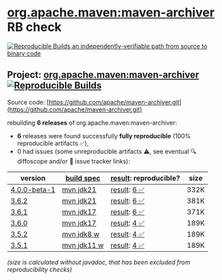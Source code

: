[org.apache.maven:maven-archiver](https://central.sonatype.com/artifact/org.apache.maven/maven-archiver/versions) RB check
=======

[![Reproducible Builds](https://reproducible-builds.org/images/logos/rb.svg) an independently-verifiable path from source to binary code](https://reproducible-builds.org/)

## Project: [org.apache.maven:maven-archiver](https://central.sonatype.com/artifact/org.apache.maven/maven-archiver/versions) [![Reproducible Builds](https://img.shields.io/endpoint?url=https://raw.githubusercontent.com/jvm-repo-rebuild/reproducible-central/master/content/org/apache/maven/shared/archiver/badge.json)](https://github.com/jvm-repo-rebuild/reproducible-central/blob/master/content/org/apache/maven/shared/archiver/README.md)

Source code: [https://github.com/apache/maven-archiver.git](https://github.com/apache/maven-archiver.git)

rebuilding **6 releases** of org.apache.maven:maven-archiver:
- **6** releases were found successfully **fully reproducible** (100% reproducible artifacts :white_check_mark:),
- 0 had issues (some unreproducible artifacts :warning:, see eventual :mag: diffoscope and/or :memo: issue tracker links):

| version | [build spec](/BUILDSPEC.md) | [result](https://reproducible-builds.org/docs/jvm/): reproducible? | size |
| -- | --------- | ------ | -- |
| [4.0.0-beta-1](https://central.sonatype.com/artifact/org.apache.maven/maven-archiver/4.0.0-beta-1/pom) | [mvn jdk21](maven-archiver-4.0.0-beta-1.buildspec) | [result](maven-archiver-4.0.0-beta-1.buildinfo): [6 :white_check_mark: ](maven-archiver-4.0.0-beta-1.buildcompare) | 332K |
| [3.6.2](https://central.sonatype.com/artifact/org.apache.maven/maven-archiver/3.6.2/pom) | [mvn jdk21](maven-archiver-3.6.2.buildspec) | [result](maven-archiver-3.6.2.buildinfo): [6 :white_check_mark: ](maven-archiver-3.6.2.buildcompare) | 381K |
| [3.6.1](https://central.sonatype.com/artifact/org.apache.maven/maven-archiver/3.6.1/pom) | [mvn jdk17](maven-archiver-3.6.1.buildspec) | [result](maven-archiver-3.6.1.buildinfo): [6 :white_check_mark: ](maven-archiver-3.6.1.buildcompare) | 371K |
| [3.6.0](https://central.sonatype.com/artifact/org.apache.maven/maven-archiver/3.6.0/pom) | [mvn jdk17](maven-archiver-3.6.0.buildspec) | [result](maven-archiver-3.6.0.buildinfo): [4 :white_check_mark: ](maven-archiver-3.6.0.buildcompare) | 189K |
| [3.5.2](https://central.sonatype.com/artifact/org.apache.maven/maven-archiver/3.5.2/pom) | [mvn jdk8 w](maven-archiver-3.5.2.buildspec) | [result](maven-archiver-3.5.2.buildinfo): [4 :white_check_mark: ](maven-archiver-3.5.2.buildcompare) | 189K |
| [3.5.1](https://central.sonatype.com/artifact/org.apache.maven/maven-archiver/3.5.1/pom) | [mvn jdk11 w](maven-archiver-3.5.1.buildspec) | [result](maven-archiver-3.5.1.buildinfo): [4 :white_check_mark: ](maven-archiver-3.5.1.buildcompare) | 189K |

<i>(size is calculated without javadoc, that has been excluded from reproducibility checks)</i>
